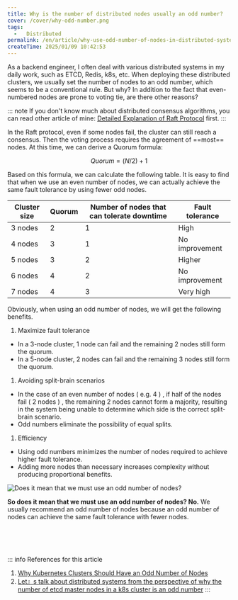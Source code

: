 ```yaml
---
title: Why is the number of distributed nodes usually an odd number?
cover: /cover/why-odd-number.png
tags:
  -   Distributed
permalink: /en/article/why-use-odd-number-of-nodes-in-distributed-system/
createTime: 2025/01/09 10:42:53
---
```

As a backend engineer, I often deal with various distributed systems in my daily work, such as ETCD, Redis, k8s, etc. When deploying these distributed clusters, we usually set the number of nodes to an odd number, which seems to be a conventional rule. But why? In addition to the fact that even-numbered nodes are prone to voting tie, are there other reasons?
<!-- more -->

::: note If you don't know much about distributed consensus algorithms, you can read other article of mine: [Detailed Explanation of Raft Protocol](/en/article/b7r3zg4p/) first.
:::

In the Raft protocol, even if some nodes fail, the cluster can still reach a consensus. Then the voting process requires the agreement of ==most== nodes. At this time, we can derive a Quorum formula:

$$
Quorum = ( N / 2 ) + 1
$$

Based on this formula, we can calculate the following table. It is easy to find that when we use an even number of nodes, we can actually achieve the same fault tolerance by using fewer odd nodes.

| Cluster size | Quorum | Number of nodes that can tolerate downtime | Fault tolerance |
| -------- | ------ | ------------------ | -------- |
| 3 nodes | 2 | 1 | High |
| 4 nodes | 3 | 1 | No improvement |
| 5 nodes | 3 | 2 | Higher |
| 6 nodes | 4 | 2 | No improvement |
| 7 nodes | 4 | 3 | Very high |

Obviously, when using an odd number of nodes, we will get the following benefits.

1.  Maximize fault tolerance
-   In a 3-node cluster, 1 node can fail and the remaining 2 nodes still form the quorum.
-   In a 5-node cluster, 2 nodes can fail and the remaining 3 nodes still form the quorum.

1.  Avoiding split-brain scenarios
-   In the case of an even number of nodes ( e.g. 4 ) , if half of the nodes fail ( 2 nodes ) , the remaining 2 nodes cannot form a majority, resulting in the system being unable to determine which side is the correct split-brain scenario.
-   Odd numbers eliminate the possibility of equal splits.

1.  Efficiency
-   Using odd numbers minimizes the number of nodes required to achieve higher fault tolerance.
-   Adding more nodes than necessary increases complexity without producing proportional benefits.

![Does it mean that we must use an odd number of nodes?](/cover/why-odd-number.png)

**So does it mean that we must use an odd number of nodes? No.** We usually recommend an odd number of nodes because an odd number of nodes can achieve the same fault tolerance with fewer nodes.

<br /><br /><br />

::: info References for this article
1.  [Why Kubernetes Clusters Should Have an Odd Number of Nodes](https://cloudcuddler.com/why-kubernetes-clusters-should-have-an-odd-number-of-nodes/)
2.  [Let』s talk about distributed systems from the perspective of why the number of etcd master nodes in a k8s cluster is an odd number](https://www.cnblogs.com/LLj-cnblogs/articles/17443126.html)
:::
